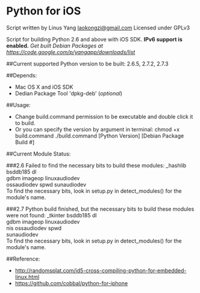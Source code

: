 Python for iOS
========

Script written by Linus Yang <laokongzi@gmail.com>
Licensed under GPLv3

Script for building Python 2.6 and above with iOS SDK. **IPv6 support is enabled.**
*Get built Debian Packages at https://code.google.com/p/yangapp/downloads/list*

##Current supported Python version to be built:
     2.6.5, 2.7.2, 2.7.3

##Depends:
* Mac OS X and iOS SDK
* Dedian Package Tool 'dpkg-deb' (*optional*)

##Usage:
* Change build.command permission to be executable and double click it to build.
* Or you can specify the version by argument in terminal:
     chmod +x build.command
     ./build.command [Python Version] [Debian Package Build #]

##Current Module Status:

###2.6
    Failed to find the necessary bits to build these modules:
    _hashlib           bsddb185           dl              
    gdbm               imageop            linuxaudiodev   
    ossaudiodev        spwd               sunaudiodev     
    To find the necessary bits, look in setup.py in detect_modules() for the module's name.
    

###2.7
    Python build finished, but the necessary bits to build these modules were not found:
    _tkinter           bsddb185           dl              
    gdbm               imageop            linuxaudiodev   
    nis                ossaudiodev        spwd            
    sunaudiodev                                           
    To find the necessary bits, look in setup.py in detect_modules() for the module's name.

##Reference:
* http://randomsplat.com/id5-cross-compiling-python-for-embedded-linux.html
* https://github.com/cobbal/python-for-iphone

